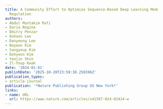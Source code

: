 ```yaml
---
title: A Community Effort to Optimize Sequence-Based Deep Learning Models of Gene
  Regulation
authors:
- Abdul Muntakim Rafi
- Daria Nogina
- Dmitry Penzar
- Dohoon Lee
- Danyeong Lee
- Nayeon Kim
- Sangyeup Kim
- Dohyeon Kim
- Yeojin Shin
- Il-Youp Kwak
date: '2024-01-01'
publishDate: '2025-10-20T23:59:38.256596Z'
publication_types:
- article-journal
publication: '*Nature Publishing Group US New York*'
links:
- name: URL
  url: https://www.nature.com/articles/s41587-024-02414-w
---
```

